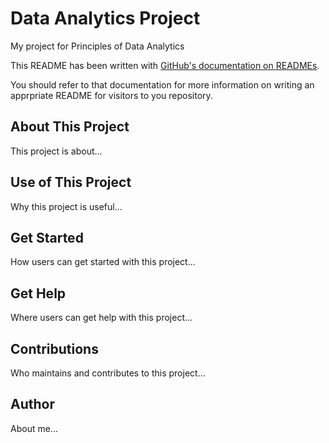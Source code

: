 # Data Analytics Project

My project for Principles of Data Analytics

This README has been written with [GitHub's documentation on READMEs](https://docs.github.com/en/repositories/managing-your-repositorys-settings-and-features/customizing-your-repository/about-readmes).

You should refer to that documentation for more information on writing an apprpriate README for visitors to you repository.

## About This Project

This project is about...


## Use of This Project

Why this project is useful...


## Get Started

How users can get started with this project...


## Get Help

Where users can get help with this project...

## Contributions

Who maintains and contributes to this project...


## Author

About me...